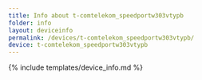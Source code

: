 ```yaml
---
title: Info about t-comtelekom_speedportw303vtypb
folder: info
layout: deviceinfo
permalink: /devices/t-comtelekom_speedportw303vtypb/
device: t-comtelekom_speedportw303vtypb
---
```

{% include templates/device_info.md %}
